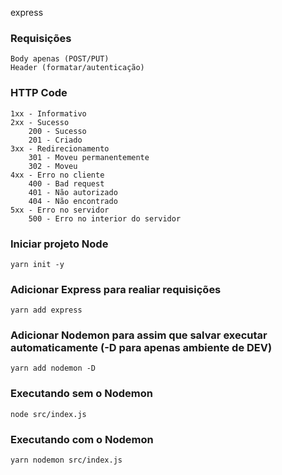 express

### Requisições
```
Body apenas (POST/PUT)
Header (formatar/autenticação)
```

### HTTP Code
```
1xx - Informativo
2xx - Sucesso
    200 - Sucesso
    201 - Criado
3xx - Redirecionamento
    301 - Moveu permanentemente
    302 - Moveu
4xx - Erro no cliente
    400 - Bad request
    401 - Não autorizado
    404 - Não encontrado
5xx - Erro no servidor
    500 - Erro no interior do servidor
```

### Iniciar projeto Node
```
yarn init -y
```

### Adicionar Express para realiar requisições
```
yarn add express
```

### Adicionar Nodemon para assim que salvar executar automaticamente (-D para apenas ambiente de DEV)
```
yarn add nodemon -D
```

### Executando sem o Nodemon
```
node src/index.js
```

### Executando com o Nodemon
```
yarn nodemon src/index.js
```
